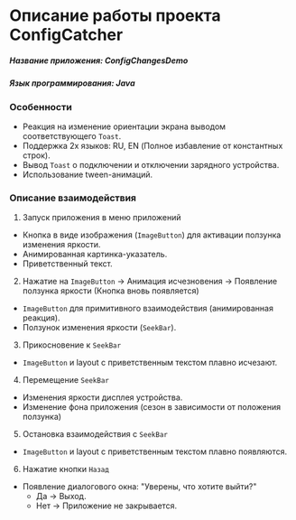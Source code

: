 # Описание работы проекта ConfigCatcher
##### Название приложения: _ConfigChangesDemo_
##### Язык программирования: _Java_

### Особенности
* Реакция на изменение ориентации экрана выводом соответствующего `Toast`.
* Поддержка 2х языков: RU, EN (Полное избавление от константных строк).
* Вывод `Toast` о подключении и отключении зарядного устройства.
* Использование tween-анимаций.

### Описание взаимодействия
1. Запуск приложения в меню приложений
* Кнопка в виде изображения (`ImageButton`) для активации ползунка изменения яркости.
* Анимированная картинка-указатель.
* Приветственный текст.
2. Нажатие на `ImageButton` -> Анимация исчезновения -> Появление ползунка яркости (Кнопка вновь появляется)
* `ImageButton` для примитивного взаимодействия (анимированная реакция).
* Ползунок изменения яркости (`SeekBar`).
3. Прикосновение к `SeekBar`
* `ImageButton` и layout с приветственным текстом плавно исчезают.
4. Перемещение `SeekBar`
* Изменения яркости дисплея устройства.
* Изменение фона приложения (сезон в зависимости от положения ползунка)
5. Остановка взаимодействия с `SeekBar`
* `ImageButton` и layout с приветственным текстом плавно появляются.
6. Нажатие кнопки `Назад`
* Появление диалогового окна: "Уверены, что хотите выйти?"
  * Да -> Выход.
  * Нет -> Приложение не закрывается.
